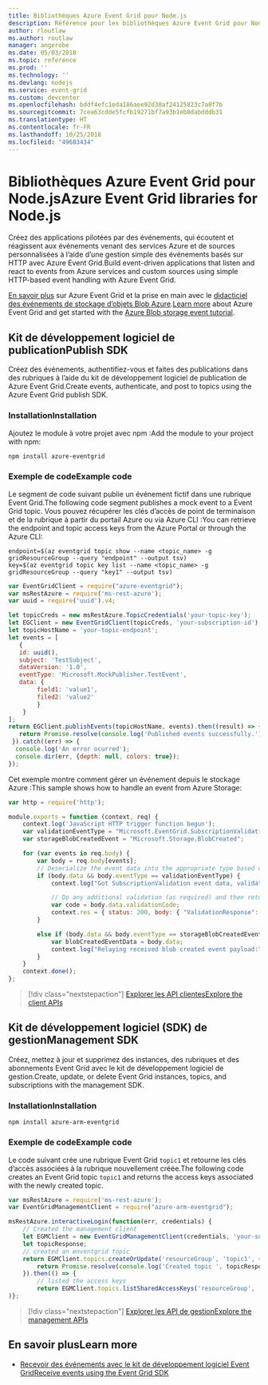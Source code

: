 ```yaml
---
title: Bibliothèques Azure Event Grid pour Node.js
description: Référence pour les bibliothèques Azure Event Grid pour Node.js
author: rloutlaw
ms.author: routlaw
manager: angerobe
ms.date: 05/03/2018
ms.topic: reference
ms.prod: ''
ms.technology: ''
ms.devlang: nodejs
ms.service: event-grid
ms.custom: devcenter
ms.openlocfilehash: bddf4efc1eda186aee92d30af24125823c7a8f7b
ms.sourcegitcommit: 7cea63cdde5fcfb19271bf7a93b1eb0dabdddb31
ms.translationtype: HT
ms.contentlocale: fr-FR
ms.lasthandoff: 10/25/2018
ms.locfileid: "49683434"
---
```

# <a name="azure-event-grid-libraries-for-nodejs"></a><span data-ttu-id="a7048-103">Bibliothèques Azure Event Grid pour Node.js</span><span class="sxs-lookup"><span data-stu-id="a7048-103">Azure Event Grid libraries for Node.js</span></span>

<span data-ttu-id="a7048-104">Créez des applications pilotées par des événements, qui écoutent et réagissent aux événements venant des services Azure et de sources personnalisées à l’aide d’une gestion simple des événements basés sur HTTP avec Azure Event Grid.</span><span class="sxs-lookup"><span data-stu-id="a7048-104">Build event-driven applications that listen and react to events from Azure services and custom sources using simple HTTP-based event handling with Azure Event Grid.</span></span>

<span data-ttu-id="a7048-105">[En savoir plus](/azure/event-grid/overview) sur Azure Event Grid et la prise en main avec le [didacticiel des événements de stockage d’objets Blob Azure](/azure/storage/blobs/storage-blob-event-quickstart).</span><span class="sxs-lookup"><span data-stu-id="a7048-105">[Learn more](/azure/event-grid/overview) about Azure Event Grid and get started with the [Azure Blob storage event tutorial](/azure/storage/blobs/storage-blob-event-quickstart).</span></span> 

## <a name="publish-sdk"></a><span data-ttu-id="a7048-106">Kit de développement logiciel de publication</span><span class="sxs-lookup"><span data-stu-id="a7048-106">Publish SDK</span></span>

<span data-ttu-id="a7048-107">Créez des événements, authentifiez-vous et faites des publications dans des rubriques à l’aide du kit de développement logiciel de publication de Azure Event Grid.</span><span class="sxs-lookup"><span data-stu-id="a7048-107">Create events, authenticate, and post to topics using the Azure Event Grid publish SDK.</span></span>

### <a name="installation"></a><span data-ttu-id="a7048-108">Installation</span><span class="sxs-lookup"><span data-stu-id="a7048-108">Installation</span></span>

<span data-ttu-id="a7048-109">Ajoutez le module à votre projet avec npm :</span><span class="sxs-lookup"><span data-stu-id="a7048-109">Add the module to your project with npm:</span></span>

```bash
npm install azure-eventgrid
```

### <a name="example-code"></a><span data-ttu-id="a7048-110">Exemple de code</span><span class="sxs-lookup"><span data-stu-id="a7048-110">Example code</span></span>

<span data-ttu-id="a7048-111">Le segment de code suivant publie un événement fictif dans une rubrique Event Grid.</span><span class="sxs-lookup"><span data-stu-id="a7048-111">The following code segment publishes a mock event to a Event Grid topic.</span></span> <span data-ttu-id="a7048-112">Vous pouvez récupérer les clés d’accès de point de terminaison et de la rubrique à partir du portail Azure ou via Azure CLI :</span><span class="sxs-lookup"><span data-stu-id="a7048-112">You can retrieve the endpoint and topic access keys from the Azure Portal or through the Azure CLI:</span></span>

```azurecli-interactive
endpoint=$(az eventgrid topic show --name <topic_name> -g gridResourceGroup --query "endpoint" --output tsv)
key=$(az eventgrid topic key list --name <topic_name> -g gridResourceGroup --query "key1" --output tsv)
```

```javascript
var EventGridClient = require("azure-eventgrid");
var msRestAzure = require('ms-rest-azure');
var uuid = require('uuid').v4;

let topicCreds = new msRestAzure.TopicCredentials('your-topic-key');
let EGClient = new EventGridClient(topicCreds, 'your-subscription-id');
let topicHostName = 'your-topic-endpoint';
let events = [
   {
   id: uuid(),
   subject: 'TestSubject',
   dataVersion: '1.0',
   eventType: 'Microsoft.MockPublisher.TestEvent',
   data: {
        field1: 'value1',
        filed2: 'value2'
        }
    }
];
return EGClient.publishEvents(topicHostName, events).then((result) => {
   return Promise.resolve(console.log('Published events successfully.'));
 }).catch((err) => {
  console.log('An error ocurred');
  console.dir(err, {depth: null, colors: true});
});
```

<span data-ttu-id="a7048-113">Cet exemple montre comment gérer un événement depuis le stockage Azure :</span><span class="sxs-lookup"><span data-stu-id="a7048-113">This sample shows how to handle an event from Azure Storage:</span></span>

```javascript
var http = require('http');

module.exports = function (context, req) {
    context.log('JavaScript HTTP trigger function begun');
    var validationEventType = "Microsoft.EventGrid.SubscriptionValidationEvent";
    var storageBlobCreatedEvent = "Microsoft.Storage.BlobCreated";

    for (var events in req.body) {
        var body = req.body[events];
        // Deserialize the event data into the appropriate type based on event type  
        if (body.data && body.eventType == validationEventType) {
            context.log("Got SubscriptionValidation event data, validation code: " + body.data.validationCode + " topic: " + body.topic);

            // Do any additional validation (as required) and then return back the below response
            var code = body.data.validationCode;
            context.res = { status: 200, body: { "ValidationResponse": code } };
        }

        else if (body.data && body.eventType == storageBlobCreatedEvent) {
            var blobCreatedEventData = body.data;
            context.log("Relaying received blob created event payload:" + JSON.stringify(blobCreatedEventData));
        }
    }
    context.done();
};
```

> [!div class="nextstepaction"]
> [<span data-ttu-id="a7048-114">Explorer les API clientes</span><span class="sxs-lookup"><span data-stu-id="a7048-114">Explore the client APIs</span></span>](/javascript/api/overview/azure/eventgrid/client)

## <a name="management-sdk"></a><span data-ttu-id="a7048-115">Kit de développement logiciel (SDK) de gestion</span><span class="sxs-lookup"><span data-stu-id="a7048-115">Management SDK</span></span>

<span data-ttu-id="a7048-116">Créez, mettez à jour et supprimez des instances, des rubriques et des abonnements Event Grid avec le kit de développement logiciel de gestion.</span><span class="sxs-lookup"><span data-stu-id="a7048-116">Create, update, or delete Event Grid instances, topics, and subscriptions with the management SDK.</span></span>

### <a name="installation"></a><span data-ttu-id="a7048-117">Installation</span><span class="sxs-lookup"><span data-stu-id="a7048-117">Installation</span></span>

```
npm install azure-arm-eventgrid
```

### <a name="example-code"></a><span data-ttu-id="a7048-118">Exemple de code</span><span class="sxs-lookup"><span data-stu-id="a7048-118">Example code</span></span>

<span data-ttu-id="a7048-119">Le code suivant crée une rubrique Event Grid `topic1` et retourne les clés d’accès associées à la rubrique nouvellement créée.</span><span class="sxs-lookup"><span data-stu-id="a7048-119">The following code creates an Event Grid topic `topic1` and returns the access keys associated with the newly created topic.</span></span>

```javascript
var msRestAzure = require('ms-rest-azure');
var EventGridManagementClient = require("azure-arm-eventgrid");

msRestAzure.interactiveLogin(function(err, credentials) {
    // Created the management client
    let EGMClient = new EventGridManagementClient(credentials, 'your-subscription-id');
    let topicResponse;
    // created an enventgrid topic
    return EGMClient.topics.createOrUpdate('resourceGroup', 'topic1', { location: 'westus' }).then((topicResponse) => {
        return Promise.resolve(console.log('Created topic ', topicResponse));
    }).then(() => {
        // listed the access keys
        return EGMClient.topics.listSharedAccessKeys('resourceGroup', 'topic1')}
)};
```

> [!div class="nextstepaction"]
> [<span data-ttu-id="a7048-120">Explorer les API de gestion</span><span class="sxs-lookup"><span data-stu-id="a7048-120">Explore the management APIs</span></span>](/javascript/api/overview/azure/eventgrid/management)

## <a name="learn-more"></a><span data-ttu-id="a7048-121">En savoir plus</span><span class="sxs-lookup"><span data-stu-id="a7048-121">Learn more</span></span>

- [<span data-ttu-id="a7048-122">Recevoir des événements avec le kit de développement logiciel Event Grid</span><span class="sxs-lookup"><span data-stu-id="a7048-122">Receive events using the Event Grid SDK</span></span>](/azure/event-grid/receive-events)
